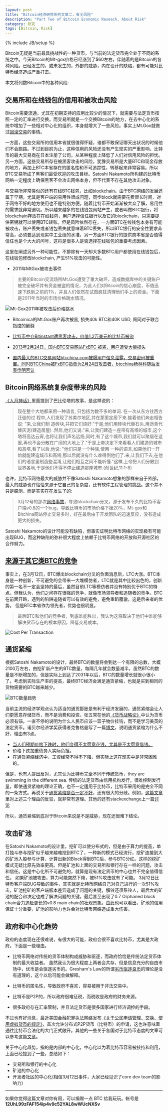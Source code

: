 ```yaml
---
layout: post
title: "Bitcoin经济研究系列文章二，有关风险"
description: "Part Two of Bitcoin Economic Reseach, About Risk"
category: 研究
tags: [Bitcoin, Risk]
---
```

{% include JB/setup %}

Bitcoin无疑是当前最具挑战性的一种货币，与当前的法定货币完全处于不同的系统之中。今天Bitcoin的Mt-gox价格已经涨到了$60左右，伴随着的是Bitcoin的各种风险。已经发生的，或未发生的，外部的威胁，内在设计的缺陷，都有可能对比特币经济造成严重打击。

本文将列数Bitcoin中的各种风险:

## 交易所和在线钱包的信用和被攻击风险
Bitcoin需要流通，尤其在初期支持的应用比较少的情况下，就需要与法定货币按照一定的汇率进行交换。而交易所就是一个交换Bitcoin的地方，在去中心化的系统中增加了一些相对中心化的组织，本身就增大了一些风险。事实上Mt.Gox就做过[回滚交易][5]的事情。

一方面，这些交易所的信用本省就很值得怀疑，谁都不敢保证哪天出状况的时候他们不会跑路。不过到目前为止，这种信用的风险还没有产生现实的严重影响，比特币的最大交易商在日本注册了公司，从某种程度上降低了人们对信用风险的担忧。另一方面，这些交易所存在被黑客攻击的风险，犹豫交易所是大量BTC和现金存放的地方，再加上BTC本省存在的匿名性和不可追踪性，转移起来非常容易。所以BTC交易所成了黑客们最受欢迎的攻击目标。Satoshi Nakamoto所构建的比特币网络一定程度上确保黑客不会攻击网络本身，但不代表不存在其他攻击对象。

与交易所非常类似的还有在线BTC钱包，比如[blockchain](blockchain.info)。由于BTC网络的发展还属于早期，尤其是客户端的易用性很成问题，同步block就需要花费很长时间，对于网络不好的地方使用也不是特别方便。随着比特币开始渐渐被大众了解，易用性的需求就非常迫切。所以越来越多的在线钱包网站产生，或者叫做BTC银行，将blockchain存放在在线钱包，用户选择信任银行以及它的blockchain，只需要提供密钥就可以使用BTC转账。但是风险依然存在，一方面BTC在线钱包本身有可能被攻击，账户丢失或者钱包丢失就意味着BTC丢失，所以BTC银行的安全性要求非常高，必须要达到现实中工业级的水准，另一方面BTC银行的提供商本省是否值得信任也是个大大的问号，这将是很多人是否选择在线钱包的重要考虑因素。

这里在阐述另外一种可能性，不排除有一天却大多数BTC用户都使用在线钱包后，在线钱包修改blockchain, 产生51%攻击的可能性。

* 2011年MtGox被攻击事件
>主要的Bitcoin交流场所Mt.Gox遭受了重大破坏，造成数据库中的关键账户被完全破坏并有资金被盗的情况，为此人们对Bitcoin的信心崩盘，币值迅速下跌到之前的1%，并且人们依然在试图疯狂清理他们手上的资金。下面是2011年当时的市场价格跳水情况。

![Mt-Gox2011年被攻击后价格跳水]({{BASE_PATH}}/uploads/2013/03/mt_gox_2011.png)

* Bitcoinica的Mt.Gox账户再次被黑, 损失40k BTC和40K USD, 周同对于联合指控的[解释][1]

* [比特币中介Bitinstant遭黑客攻击，价值1.2万美元的比特币被盗][2]

* [2013年2月24日，国内BTC交易网站FxBTC 被盗，用户遭受大量损失][3]

* [国内最大的BTC交易网站btcchina.com被爆用户信息泄露，交易密码被重置。同时BTCChina被FxBTC指责为2月24日攻击者，btcchina杨林科随后发表申明否认][4]

## Bitcoin网络系统复杂度带来的风险
[《人月神话》](http://book.douban.com/subject/1102259/)里面提到了巴比伦塔的故事，是这样说的：

> 现在整个大地都采用一种语言, 只包括为数不多的单词. 在一次从东方往西方迁徙的过 程中,人们发现了苏美尔地区,并在那里定居下来.接着他们奔走相告说: "来,让我们制 造砖块,并把它们烧好."于是,他们用砖块代替石头,用沥青代替灰泥(建造房屋) .然后,他们又说:"来,让我们建造一座带有高塔的城市,这个塔将高达云宵,也将让我们声名远扬,同时,有了这个城市,我们就可以聚居在这里,再也不会分散在广阔的大地上了."于是上帝决定下来看看人们建造的城市和高塔,看了以后,他说: "他们只是一个种族,使用 一种的语言,如果他们一开始就能建造城市和高塔,那以后就没有什么难得倒他们了.来,让我们下去,在他们的语言里制造些混淆,让他们相互之间不能听懂."这样,上帝把人们分散到世界各地,于是他们不得不停止建造那座城市.(创世纪,11:1-8)

也许，比特币网络最大的威胁并不像Satoshi Nakamoto想象的那样来自于外部，最大的威胁也许恰恰来源于它自己的复杂度，还有软件工程管理的挑战。这个并不只是臆测，而是实实在在发生了的:

> 3月12号的那次[网络事故](http://www.btcbbs.com/forum.php?mod=viewthread&tid=238)，导致blockchain分叉，源于发布不久的比特币客户端v0.8的一个bug，导致比特币的市场价格下挫20%，Mt-gox和Bitchina网站停止交易多时，好在最后由于开发团队的迅速反应，没有造成更大的损失。

Satoshi Nakamoto的设计可能没有缺陷，但事实证明比特币网络的实现极有可能出现BUG，而这种缺陷的弥补很大程度上依赖于比特币网络的开放和开源社区的合作努力。

## [来源于其它类BTC的竞争][6]

事实上，在3月12日，BTC爆出blockchain分叉的负面消息后，LTC大涨。BTC本身是一种创新，不可避免的会带来一大堆模仿者，LTC就是其中比较出色的，创新的第一名不一定会坚持的最后，虽然目前LTC等模仿者并没有特别优于BTC的特点。但我认为，他们之间存在很强的竞争，就像市场领导者和追随者的竞争。BTC在前面开路，遇到的陷阱追随者可以有效的避免，避免重蹈覆辙，这是后来者的优势。 但是BTC本省作为领先者，优势也很明显。

>最后BTC和他们的竞争者，到底谁能胜出，我认为这将取决于他们中谁能够解决货币存在的根本原因，降低交易成本。

![Cost Per Transaction]({{BASE_PATH}}/uploads/2013/03/cost_per_transaction.png)

## 通货紧缩

根据Satoshi Nakamoto的设计，最终BTC的数量将会到达一个有限的总数，大概2100万左右，由挖矿新产生的BTC数量，每隔几年就会数量减半。虽然BTC的数量是不断增加的，但是实际上到达了2031年以后，BTC的数量增长就很小很小了。考虑到实际生产率的提高，最终BTC经济会满足通货紧缩，也就是买到相同的货物需要的BTC越来越少。

![BTC数量趋势]({{BASE_PATH}}/uploads/2013/03/total_btc_amout.png)

当前主流的经济学观点认为适当的通货膨胀是有利于经济发展的，通货紧缩会让人们更愿意存储货币，而不是消费和投资。张五常在他的[《货币战略论》](http://book.douban.com/subject/4178315/)中认为货币必须有锚，一直不停的说明为什么人民币应该一篮子物价挂钩，而不是学习美英的法定货币。诺贝尔经济学奖获得者克鲁格曼写了一篇[博文](http://krugman.blogs.nytimes.com/2010/08/02/why-is-deflation-bad/)，说明通货紧缩为什么不好，理由有3点。

* [当人们预期价格下跌时，他们变得​​不太愿意花钱，尤其是不太愿意借钱。](http://www.reddit.com/r/Bitcoin/comments/15omyz/long_term_success_of_bitcoins_i_have_my_doubts/)
* 价格下跌加重债务人实际负​​担。
* 在通货紧缩经济中，工资经常不得不下降，但实际上这在现实中是非常困难的。

但是，也有人提出反对，尤其认为比特币完全不同于传统货币，they are swimming in the different sea. 传统的法定货币由信用机构发行，很难控制发行量，即使通货紧缩的理论正确，也不一定适用于比特币，比特币采用的是完全不同的一条方式。再说关于[通货紧缩是否一定不好](http://www.forbes.com/sites/jonmatonis/2012/12/23/fear-not-deflation/)，还有很大的分歧。例如，[这篇文章](http://www.reddit.com/r/Bitcoin/comments/1ape0f/why_krugman_is_wrong_about_deflation/)里对上述三个理由的反驳，就非常有道理。其他的还有stackexchange上一篇[讨论](http://bitcoin.stackexchange.com/questions/408/does-hoarding-really-hurt-bitcoin/414#414)

所以，通货紧缩到底对于Bitcoin来说是不是威胁，现在还很难下结论。

## 攻击矿池

在Satoshi Nakamoto的设计里，挖矿可以使分布式的，但是由于算力的提高，单打独斗参与挖矿似乎越来越难挖到BTC了，一种新的模式已经流行，挖矿连接到大的矿池入股参与计算，计算出新的Block得到BTC后，参与BTC分红。这样的挖矿模式无疑比原先效率更高。但是矿池和上面的交易所和银行存在一样的问题，攻击和信任。这是中心化所不可避免的，就算是现有法定货币的中心也并不完全值得信任。 如果矿池被攻击，算力可能突然下降，被51%攻击就有了可能。 3月12日比特币客户端BUG导致的事件，其实就是比特币网络自己对自己进行的一次51%攻击，矿池挖矿的客户端版本差异造成了问题的关键，解铃还须系铃人，最后大的矿池的配合和决定也成了解决问题的关键，最后甚至出现了0.7 Orphaned block chain合力追赶更长的v0.8 main chain的壮观景象。由此也可以看出，矿池的信用保证十分重要，矿池的影响力也许会对比特币网络造成重大伤害。

## 政府和中心化趋势

政府的态度现在还很难说，有很大的可能，政府会很不喜欢比特币，尤其是大政府。下面是一些理由。

* 比特币网络对传统的货币体制构成威胁和驱逐，而政府恰恰是传统法定货币体制的最大收益者。 虽然我认为很大程度上两者会共存，但是信息充分的自由市场中，优币是会驱逐劣币的。Gresham's Law的所谓[劣币驱逐良币](http://baike.baidu.com/view/469869.htm)的理论是没有道理的，这个以后可能会做解释。

* 比特币的匿名性，导致政府不喜欢，容易被用于非法交易中。

* 比特币是P2P的，所以政府很难征税，而税收是政府的财务来源。

* 很多政府存在汇率管制，并且法定货币是很多国家进行经济调控的手段。

不过也有好消息，最近美国金融犯罪执法网络发布[《关于公民申请管理、交换、使用虚拟货币的规定》](http://www.fincen.gov/statutes_regs/guidance/html/FIN-2013-G001.html)，首次允许分布式P2P货币（比特币）的申请，这也许意味着通往比特币合法化的大门正式敞开。其他的一些关于各国对于比特币态度的文章可以参考这篇[文章](http://www.btcman.com/bitebixinwen/20120929/772.html)。

关于中心化趋势，指的是内部的中心化，中心化以为着比特币容易被挟持和利用，上面已经提到了一些，总结如下：

* 交易所和银行的中心化
* 矿池的中心化
* 开发者社区的中心化(相信3月12日事件，大家已经见识了core dev team的影响力)

[1]: http://cnbtcnews.com/bitcoin-news/economics/%E5%91%A8%E5%90%8C%E5%AF%B9%E4%BA%8E%E8%81%94%E5%90%88%E6%8C%87%E6%8E%A7%E7%9A%84%E8%A7%A3%E9%87%8A.html        "Bitcoinica被盗"
[2]: http://www.36kr.com/p/201783.html  "BitInstant被盗"
[3]: http://www.btcbbs.com/forum.php?mod=viewthread&tid=227&extra=page%3D1
[4]: http://www.btcbbs.com/forum.php?mod=viewthread&tid=242
[5]: http://www.bitecoin.com/online/2011/06/73.html "Mt.Gox回滚BTC交易"
[6]: http://bitcoin.stackexchange.com/questions/8363/how-will-other-coins-like-litecoin-influence-market-price-of-btc

--------------------------------------------------------------------
如果你觉得这篇文章对你有用，可以捐赠一点 BTC 给我玩玩。帐号是 **12UhL99zFAF154ip4v9c52YAL8wWUcNXSv**

